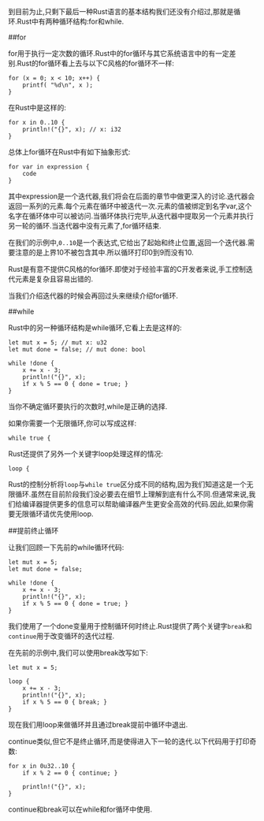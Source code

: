 到目前为止,只剩下最后一种Rust语言的基本结构我们还没有介绍过,那就是循环.Rust中有两种循环结构:for和while.

##for

for用于执行一定次数的循环.Rust中的for循环与其它系统语言中的有一定差别.Rust的for循环看上去与以下C风格的for循环不一样:

    for (x = 0; x < 10; x++) {
        printf( "%d\n", x );
    }
    
在Rust中是这样的:

    for x in 0..10 {
        println!("{}", x); // x: i32
    }
    
总体上for循环在Rust中有如下抽象形式:

    for var in expression {
        code
    }
    
其中expression是一个迭代器,我们将会在后面的章节中做更深入的讨论.迭代器会返回一系列的元素.每个元素在循环中被迭代一次.元素的值被绑定到名字var,这个名字在循环体中可以被访问.当循环体执行完毕,从迭代器中提取另一个元素并执行另一轮的循环.当迭代器中没有元素了,for循环结束.

在我们的示例中,`0..10`是一个表达式,它给出了起始和终止位置,返回一个迭代器.需要注意的是上界10不被包含其中.所以循环打印0到9而没有10.

Rust是有意不提供C风格的for循环.即使对于经验丰富的C开发者来说,手工控制迭代元素是复杂且容易出错的.

当我们介绍迭代器的时候会再回过头来继续介绍for循环.

##while

Rust中的另一种循环结构是while循环,它看上去是这样的:

    let mut x = 5; // mut x: u32
    let mut done = false; // mut done: bool
    
    while !done {
        x += x - 3;
        println!("{}", x);
        if x % 5 == 0 { done = true; }
    }
    
当你不确定循环要执行的次数时,while是正确的选择.

如果你需要一个无限循环,你可以写成这样:

    while true {
    
Rust还提供了另外一个关键字loop处理这样的情况:

    loop {
    
Rust的控制分析将`loop`与`while true`区分成不同的结构,因为我们知道这是一个无限循环.虽然在目前阶段我们没必要去在细节上理解到底有什么不同.但通常来说,我们给编译器提供更多的信息可以帮助编译器产生更安全高效的代码.因此,如果你需要无限循环请优先使用loop.

##提前终止循环

让我们回顾一下先前的while循环代码:

    let mut x = 5;
    let mut done = false;
    
    while !done {
        x += x - 3;
        println!("{}", x);
        if x % 5 == 0 { done = true; }
    }
    
我们使用了一个done变量用于控制循环何时终止.Rust提供了两个关键字`break`和`continue`用于改变循环的迭代过程.

在先前的示例中,我们可以使用break改写如下:

    let mut x = 5;
    
    loop {
        x += x - 3;
        println!("{}", x);
        if x % 5 == 0 { break; }
    }                     
    
现在我们用loop来做循环并且通过break提前中循环中退出.

continue类似,但它不是终止循环,而是使得进入下一轮的迭代.以下代码用于打印奇数:

    for x in 0u32..10 {
        if x % 2 == 0 { continue; }
    
        println!("{}", x);
    }

continue和break可以在while和for循环中使用.
        